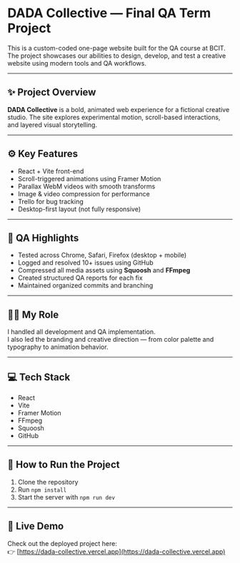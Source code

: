 # DADA Collective — Final QA Term Project

This is a custom-coded one-page website built for the QA course at BCIT. The project showcases our abilities to design, develop, and test a creative website using modern tools and QA workflows.

---

## ✨ Project Overview

**DADA Collective** is a bold, animated web experience for a fictional creative studio. The site explores experimental motion, scroll-based interactions, and layered visual storytelling.

---

## ⚙️ Key Features

- React + Vite front-end  
- Scroll-triggered animations using Framer Motion  
- Parallax WebM videos with smooth transforms  
- Image & video compression for performance  
- Trello for bug tracking  
- Desktop-first layout (not fully responsive)

---

## 🧪 QA Highlights

- Tested across Chrome, Safari, Firefox (desktop + mobile)  
- Logged and resolved 10+ issues using GitHub  
- Compressed all media assets using **Squoosh** and **FFmpeg**  
- Created structured QA reports for each fix  
- Maintained organized commits and branching

---

## 🧑‍💻 My Role

I handled all development and QA implementation.  
I also led the branding and creative direction — from color palette and typography to animation behavior.

---

## 💻 Tech Stack

- React  
- Vite  
- Framer Motion  
- FFmpeg  
- Squoosh  
- GitHub

---

## 🚀 How to Run the Project

1. Clone the repository  
2. Run `npm install`  
3. Start the server with `npm run dev`

---

## 🥰 Live Demo

Check out the deployed project here:  
👉 [https://dada-collective.vercel.app](https://dada-collective.vercel.app)

